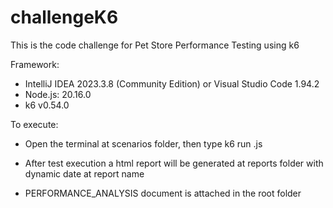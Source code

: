 # challengeK6

This is the code challenge for Pet Store Performance Testing using k6

Framework:
- IntelliJ IDEA 2023.3.8 (Community Edition) or Visual Studio Code 1.94.2
- Node.js: 20.16.0
- k6 v0.54.0

To execute:
- Open the terminal at scenarios folder, then type k6 run <test>.js
- After test execution a html report will be generated at reports folder with dynamic date at report name

- PERFORMANCE_ANALYSIS document is attached in the root folder